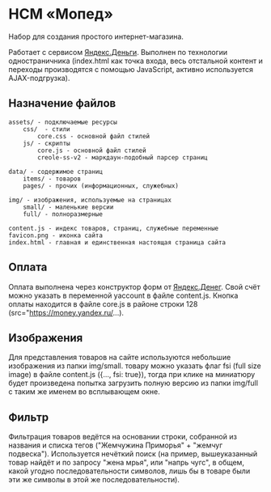 # НСМ &laquo;Мопед&raquo;

Набор для создания простого интернет-магазина.

Работает с сервисом [Яндекс.Деньги](https://money.yandex.ru). Выполнен по технологии одностраничника (index.html как точка входа, весь отстальной контент и переходы производятся с помощью JavaScript, активно используется AJAX-подгрузка).

## Назначение файлов

    assets/ - подключаемые ресурсы
        css/  - стили
            core.css - основной файл стилей
        js/ - скрипты
            core.js - основной файл стилей
            creole-ss-v2 - маркдаун-подобный парсер страниц

    data/ - содержимое страниц
        items/ - товаров
        pages/ - прочих (информационных, служебных)

    img/ - изображения, используемые на страницах
        small/ - маленькие версии
        full/ - полноразмерные

    content.js - индекс товаров, страниц, служебные переменные
    favicon.png - иконка сайта
    index.html - главная и единственная настоящая страница сайта

## Оплата

Оплата выполнена через конструктор форм от [Яндекс.Денег](https://money.yandex.ru/embed/smallshop/). Свой счёт можно указать в переменной yaccount в файле content.js. Кнопка оплаты находится в файле core.js в районе строки 128 (src="https://money.yandex.ru/...).

## Изображения

Для представления товаров на сайте используются небольшие изображения из папки img/small. товару можно указать флаг fsi (full size image) в файле content.js ({..., fsi: true}), тогда при клике на миниатюру будет произведена попытка загрузить полную версию из папки img/full с таким же именем во всплывающем окне.

## Фильтр

Фильтрация товаров ведётся на основании строки, собранной из названия и списка тегов ("Жемчужина Приморья" + "жемчуг подвеска"). Используется нечёткий поиск (на пример, вышеуказанный товар найдёт и по запросу "жена мрья", или "напрь чугс", в общем, какой угодно последовательности символов, лишь бы в товаре были эти же символы в этой же последовательности).